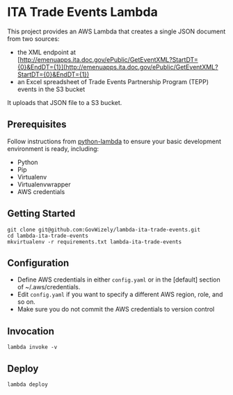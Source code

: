 # ITA Trade Events Lambda

This project provides an AWS Lambda that creates a single JSON document from two sources:
* the XML endpoint at [http://emenuapps.ita.doc.gov/ePublic/GetEventXML?StartDT={0}&EndDT={1}](http://emenuapps.ita.doc.gov/ePublic/GetEventXML?StartDT={0}&EndDT={1})  
* an Excel spreadsheet of Trade Events Partnership Program (TEPP) events in the S3 bucket  

It uploads that JSON file to a S3 bucket.

## Prerequisites

Follow instructions from [python-lambda](https://github.com/nficano/python-lambda) to ensure your basic development environment is ready,
including:

* Python
* Pip
* Virtualenv
* Virtualenvwrapper
* AWS credentials

## Getting Started

	git clone git@github.com:GovWizely/lambda-ita-trade-events.git
	cd lambda-ita-trade-events
	mkvirtualenv -r requirements.txt lambda-ita-trade-events

## Configuration

* Define AWS credentials in either `config.yaml` or in the [default] section of ~/.aws/credentials.
* Edit `config.yaml` if you want to specify a different AWS region, role, and so on.
* Make sure you do not commit the AWS credentials to version control

## Invocation

	lambda invoke -v
 
## Deploy

	lambda deploy
